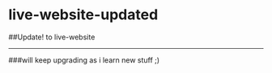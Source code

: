 # live-website-updated
##Update! to live-website
<hr>
###will keep upgrading as i learn new stuff ;)
